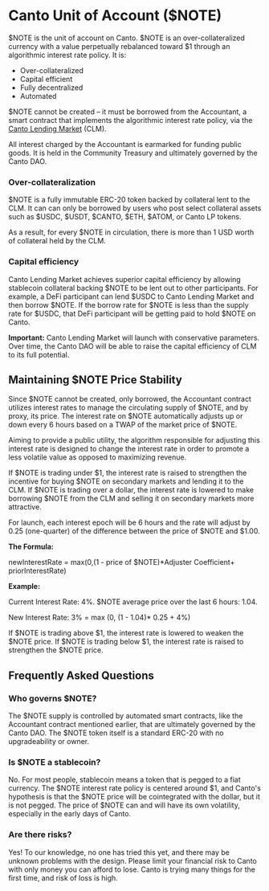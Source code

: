 # Canto Unit of Account ($NOTE)

$NOTE is the unit of account on Canto. $NOTE is an over-collateralized currency with a value perpetually rebalanced toward $1 through an algorithmic interest rate policy. It is:

* Over-collateralized
* Capital efficient
* Fully decentralized
* Automated

$NOTE cannot be created – it must be borrowed from the Accountant, a smart contract that implements the algorithmic interest rate policy, via the [Canto Lending Market](../user-guides/lending-and-borrowing/) (CLM).

All interest charged by the Accountant is earmarked for funding public goods. It is held in the Community Treasury and ultimately governed by the Canto DAO.

### Over-collateralization

$NOTE is a fully immutable ERC-20 token backed by collateral lent to the CLM. It can can only be borrowed by users who post select collateral assets such as $USDC, $USDT, $CANTO, $ETH, $ATOM, or Canto LP tokens.

As a result, for every $NOTE in circulation, there is more than 1 USD worth of collateral held by the CLM.

### Capital efficiency

Canto Lending Market achieves superior capital efficiency by allowing stablecoin collateral backing $NOTE to be lent out to other participants. For example, a DeFi participant can lend $USDC to Canto Lending Market and then borrow $NOTE. If the borrow rate for $NOTE is less than the supply rate for $USDC, that DeFi participant will be getting paid to hold $NOTE on Canto.

**Important:** Canto Lending Market will launch with conservative parameters. Over time, the Canto DAO will be able to raise the capital efficiency of CLM to its full potential.

## Maintaining $NOTE Price Stability

Since $NOTE cannot be created, only borrowed, the Accountant contract utilizes interest rates to manage the circulating supply of $NOTE, and by proxy, its price. The interest rate on $NOTE automatically adjusts up or down every 6 hours based on a TWAP of the market price of $NOTE.

Aiming to provide a public utility, the algorithm responsible for adjusting this interest rate is designed to change the interest rate in order to promote a less volatile value as opposed to maximizing revenue.

If $NOTE is trading under $1, the interest rate is raised to strengthen the incentive for buying $NOTE on secondary markets and lending it to the CLM. If $NOTE is trading over a dollar, the interest rate is lowered to make borrowing $NOTE from the CLM and selling it on secondary markets more attractive.

For launch, each interest epoch will be 6 hours and the rate will adjust by 0.25 (one-quarter) of the difference between the price of $NOTE and $1.00.

**The Formula:**

newInterestRate = max(0,(1 - price of $NOTE)\*Adjuster Coefficient+ priorInterestRate)

**Example:**

Current Interest Rate: 4%. $NOTE average price over the last 6 hours: 1.04.

New Interest Rate: 3% = max (0, (1 - 1.04)\* 0.25 + 4%)

If $NOTE is trading above $1, the interest rate is lowered to weaken the $NOTE price. If $NOTE is trading below $1, the interest rate is raised to strengthen the $NOTE price.

## Frequently Asked Questions

### Who governs $NOTE?

The $NOTE supply is controlled by automated smart contracts, like the Accountant contract mentioned earlier, that are ultimately governed by the Canto DAO. The $NOTE token itself is a standard ERC-20 with no upgradeability or owner.

### Is $NOTE a stablecoin?

No. For most people, stablecoin means a token that is pegged to a fiat currency. The $NOTE interest rate policy is centered around $1, and Canto's hypothesis is that the $NOTE price will be cointegrated with the dollar, but it is not pegged. The price of $NOTE can and will have its own volatility, especially in the early days of Canto.

### Are there risks?

Yes! To our knowledge, no one has tried this yet, and there may be unknown problems with the design. Please limit your financial risk to Canto with only money you can afford to lose. Canto is trying many things for the first time, and risk of loss is high.



